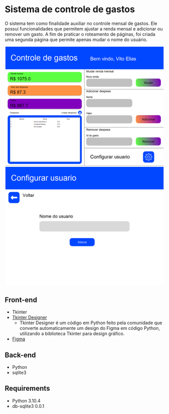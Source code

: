 # Sistema de controle de gastos
O sistema tem como finalidade auxiliar no controle mensal de gastos. Ele possui funcionalidades que permitem ajustar a renda mensal e adicionar ou remover um gasto. A fim de praticar o roteamento de páginas, foi criada uma segunda página que permite apenas mudar
o nome do usuário.

<div align="center"> 
  <img width="500em" src="page_1.png"/>
  <img width="500em" src="page_2.png"/>
</div>

## Front-end
- Tkinter
- [Tkinter Designer][tkdesigner]
  - Tkinter Designer é um código em Python feito pela comunidade que converte automaticamente um design do Figma em código Python, utilizando a biblioteca Tkinter para design gráfico.
- [Figma][figma]

## Back-end
- Python
- sqlite3

## Requirements
- Python 3.10.4
- db-sqlite3 0.0.1

[tkdesigner]: https://github.com/ParthJadhav/Tkinter-Designer
[figma]: https://www.figma.com/
